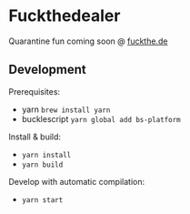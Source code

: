 # Fuckthedealer

Quarantine fun coming soon @ [fuckthe.de](http://fuckthe.de)

## Development

Prerequisites:
* yarn `brew install yarn`
* bucklescript `yarn global add bs-platform`

Install & build:
* `yarn install`
* `yarn build`

Develop with automatic compilation:
* `yarn start`
